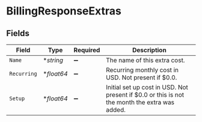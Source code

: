 # BillingResponseExtras


## Fields

| Field                                                                                         | Type                                                                                          | Required                                                                                      | Description                                                                                   |
| --------------------------------------------------------------------------------------------- | --------------------------------------------------------------------------------------------- | --------------------------------------------------------------------------------------------- | --------------------------------------------------------------------------------------------- |
| `Name`                                                                                        | **string*                                                                                     | :heavy_minus_sign:                                                                            | The name of this extra cost.                                                                  |
| `Recurring`                                                                                   | **float64*                                                                                    | :heavy_minus_sign:                                                                            | Recurring monthly cost in USD. Not present if $0.0.                                           |
| `Setup`                                                                                       | **float64*                                                                                    | :heavy_minus_sign:                                                                            | Initial set up cost in USD. Not present if $0.0 or this is not the month the extra was added. |